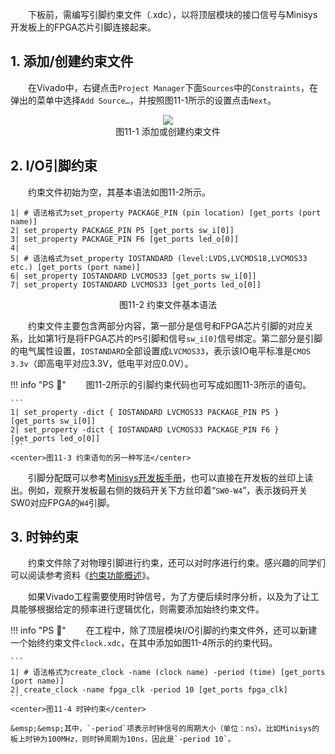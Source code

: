 &emsp;&emsp;下板前，需编写引脚约束文件（.xdc），以将顶层模块的接口信号与Minisys开发板上的FPGA芯片引脚连接起来。

## 1. 添加/创建约束文件

&emsp;&emsp;在Vivado中，右键点击`Project Manager`下面`Sources`中的`Constraints`，在弹出的菜单中选择`Add Source…`，并按照图11-1所示的设置点击`Next`。

<center><img src="../assets/11-1.png"></center>
<center>图11-1 添加或创建约束文件</center>

## 2. I/O引脚约束

&emsp;&emsp;约束文件初始为空，其基本语法如图11-2所示。

```
1| # 语法格式为set_property PACKAGE_PIN (pin location) [get_ports (port name)]
2| set_property PACKAGE_PIN P5 [get_ports sw_i[0]]
3| set_property PACKAGE_PIN F6 [get_ports led_o[0]]
4|
5| # 语法格式为set_property IOSTANDARD (level:LVDS,LVCMOS18,LVCMOS33 etc.) [get_ports (port name)]
6| set_property IOSTANDARD LVCMOS33 [get_ports sw_i[0]]
7| set_property IOSTANDARD LVCMOS33 [get_ports led_o[0]]
```
<center>图11-2 约束文件基本语法</center>

&emsp;&emsp;约束文件主要包含两部分内容，第一部分是信号和FPGA芯片引脚的对应关系，比如第1行是将FPGA芯片的`P5`引脚和信号`sw_i[0]`信号绑定。第二部分是引脚的电气属性设置，`IOSTANDARD`全部设置成`LVCMOS33`，表示该IO电平标准是`CMOS 3.3v`（即高电平对应3.3V，低电平对应0.0V）。

!!! info "PS :mega:"
    &emsp;&emsp;图11-2所示的引脚约束代码也可写成如图11-3所示的语句。

    ```
    1| set_property -dict { IOSTANDARD LVCMOS33 PACKAGE_PIN P5 } [get_ports sw_i[0]]
    2| set_property -dict { IOSTANDARD LVCMOS33 PACKAGE_PIN F6 } [get_ports led_o[0]]
    ```
    <center>图11-3 约束语句的另一种写法</center>

&emsp;&emsp;引脚分配既可以参考<a href="https://gitee.com/hitsz-cslab/cpu/blob/master/stupkt/Minisys%E5%BC%80%E5%8F%91%E6%9D%BF%E7%A1%AC%E4%BB%B6%E6%89%8B%E5%86%8C.pdf" target="_blank">Minisys开发板手册</a>，也可以直接在开发板的丝印上读出。例如，观察开发板最右侧的拨码开关下方丝印着“`SW0-W4`”，表示拨码开关SW0对应FPGA的`W4`引脚。

## 3. 时钟约束

&emsp;&emsp;约束文件除了对物理引脚进行约束，还可以对时序进行约束。感兴趣的同学们可以阅读参考资料《<a href="http://xilinx.eetrend.com/blog/2019/100018252.html" target="_blank">约束功能概述</a>》。

&emsp;&emsp;如果Vivado工程需要使用时钟信号，为了方便后续时序分析，以及为了让工具能够根据给定的频率进行逻辑优化，则需要添加始终约束文件。

!!! info "PS :mega:"
    &emsp;&emsp;在工程中，除了顶层模块I/O引脚的约束文件外，还可以新建一个始终约束文件`clock.xdc`，在其中添加如图11-4所示的约束代码。

    ```
    1| # 语法格式为create_clock -name (clock name) -period (time) [get_ports (port name)]
    2| create_clock -name fpga_clk -period 10 [get_ports fpga_clk]
    ```
    <center>图11-4 时钟约束</center>

    &emsp;&emsp;其中，`-period`项表示时钟信号的周期大小（单位：ns）。比如Minisys的板上时钟为100MHz，则时钟周期为10ns，因此是`-period 10`。
